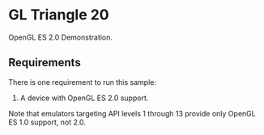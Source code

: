 # GL Triangle 20

OpenGL ES 2.0 Demonstration.

## Requirements

There is one requirement to run this sample:

1. A device with OpenGL ES 2.0 support.

Note that emulators targeting API levels 1 through 13 provide only OpenGL ES 1.0 support, not 2.0.
